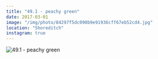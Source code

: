 ```yaml
---
title: "49.1 - peachy green"
date: 2017-03-01
image: "/img/photo/84297f5dc090b9e91936cff67eb52cd4.jpg"
location: "Shoreditch"
instagram: true
---
```


![49.1 - peachy green](/img/photo/84297f5dc090b9e91936cff67eb52cd4.jpg)
